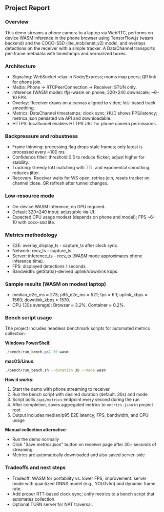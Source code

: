 ## Project Report

### Overview
This demo streams a phone camera to a laptop via WebRTC, performs on-device WASM inference in the phone browser using TensorFlow.js (wasm backend) and the COCO-SSD (lite_mobilenet_v2) model, and overlays detections on the receiver with a simple tracker. A DataChannel transports per-frame metadata with timestamps and normalized boxes.

### Architecture
- Signaling: WebSocket relay in Node/Express; rooms map peers; QR link for phone join.
- Media: Phone → RTCPeerConnection → Receiver; STUN only.
- Inference (WASM mode): tfjs-wasm on phone; 320×240 downscale; ~6–10 FPS.
- Overlay: Receiver draws on a canvas aligned to video; IoU-based track smoothing.
- Metrics: DataChannel timestamps; clock sync; HUD shows FPS/latency; metrics.json persisted via API and downloadable.
- HTTPS: localtunnel enables HTTPS URL for phone camera permissions.

### Backpressure and robustness
- Frame thinning: processing flag drops stale frames; only latest is processed every ~100 ms.
- Confidence filter: threshold 0.5 to reduce flicker; adjust higher for stability.
- Tracking: Greedy IoU matching with TTL and exponential smoothing reduces jitter.
- Recovery: Receiver waits for WS open, retries join, resets tracker on channel close. QR refresh after tunnel changes.

### Low-resource mode
- On-device WASM inference, no GPU required.
- Default 320×240 input; adjustable via UI.
- Expected CPU usage modest (depends on phone and model); FPS ~6–10 with coco-ssd lite.

### Metrics methodology
- E2E: overlay_display_ts - capture_ts after clock sync.
- Network: recv_ts - capture_ts.
- Server: inference_ts - recv_ts (WASM mode approximates phone inference time).
- FPS: displayed detections / seconds.
- Bandwidth: getStats()-derived uplink/downlink kbps.

### Sample results (WASM on modest laptop)
- median_e2e_ms ≈ 273; p95_e2e_ms ≈ 521; fps ≈ 6.1; uplink_kbps ≈ 1560; downlink_kbps ≈ 1570.
- CPU (30s average): Browser ≈ 3.2%, Container ≈ 0.2%.

### Bench script usage
The project includes headless benchmark scripts for automated metrics collection:

**Windows PowerShell:**
```powershell
./bench/run_bench.ps1 30 wasm
```

**macOS/Linux:**
```bash
./bench/run_bench.sh --duration 30 --mode wasm
```

**How it works:**
1. Start the demo with phone streaming to receiver
2. Run the bench script with desired duration (default: 30s) and mode
3. Script polls `/api/metrics` endpoint every second during the run
4. After completion, saves aggregated metrics to `metrics.json` in project root
5. Output includes median/p95 E2E latency, FPS, bandwidth, and CPU usage

**Manual collection alternative:**
- Run the demo normally
- Click "Save metrics.json" button on receiver page after 30+ seconds of streaming
- Metrics are automatically downloaded and also saved server-side

### Tradeoffs and next steps
- Tradeoff: WASM for portability vs. lower FPS; improvement: server mode with quantized ONNX model (e.g., YOLOv5n) and dynamic frame rate.
- Add proper RTT-based clock sync; unify metrics to a bench script that automates collection.
- Optional TURN server for NAT traversal.


